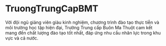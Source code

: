 # TruongTrungCapBMT
Với đội ngũ giảng viên giàu kinh nghiệm, chương trình đào tạo thực tiễn và môi trường học tập hiện đại, Trường Trung cấp Buôn Ma Thuột cam kết mang đến chất lượng đào tạo tốt nhất, đáp ứng nhu cầu nhân lực trong khu vực và cả nước.
